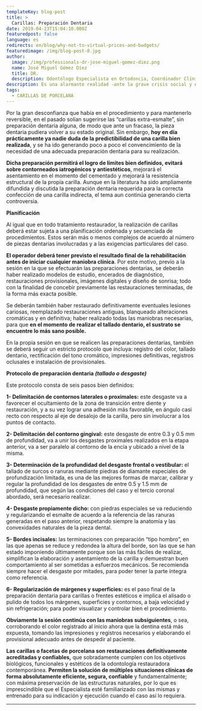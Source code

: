 ```yaml
---
templateKey: blog-post
title: >
  Carillas: Preparación Dentaria
date: 2019-04-23T15:04:10.000Z
featuredpost: false
language: es
redirects: en/blog/why-not-to-virtual-prices-and-budgets/
featuredimage: /img/blog-post-8.jpg
author: 
  image: /img/professionals-dr-jose-miguel-gomez-diez.png
  name: José Miguel Gómez Díez
  title: DR.
  description: Odontólogo Especialista en Ortodoncia, Coordinador Clínico de DENTAL VIP, Especialidades Odontológicas s.c. y verdadero apasionado del análisis, discusión, comunicación y difusión de la información científica.
description: Es una alarmante realidad -ante la grave crisis social y económica que vivimos- el hecho de que cada vez más personas llamen o escriban correos a las clínicas dentales, como si de tiendas por departamento se tratase, con la única intención de indagar sobre los precios “aproximados” de los tratamientos odontológicos más frecuentes y
tags:
  - CARILLAS DE PORCELANA
---
```

Por la gran desconfianza que había en el procedimiento y para mantenerlo reversible, en el pasado solían sugerirse las “carillas extra-esmalte”, sin preparación dentaria alguna, de modo que ante un fracaso, la pieza dentaria pudiera volver a su estado original. Sin embargo, **hoy en día prácticamente ya nadie duda de la predictibilidad de una carilla bien realizada**, y se ha ido generando poco a poco el convencimiento de la necesidad de una adecuada preparación dentaria para su realización.

**Dicha preparación permitirá el logro de límites bien definidos, evitará sobre contorneados iatrogénicos y antiestéticos**, mejorará el asentamiento en el momento del cementado y mejorará la resistencia estructural de la propia carilla. Aunque en la literatura ha sido ampliamente difundida y discutida la preparación dentaria requerida para la correcta confección de una carilla indirecta, el tema aun continúa generando cierta controversia.

**Planificación**

Al igual que en todo tratamiento restaurador, la realización de carillas deberá estar sujeta a una planificación ordenada y secuenciada de procedimientos. Estos serán más o menos complejos de acuerdo al número de piezas dentarias involucradas y a las exigencias particulares del caso.

**El operador deberá tener previsto el resultado final de la rehabilitación antes de iniciar cualquier maniobra clínica**. Por este motivo, previo a la sesión en la que se efectuarán las preparaciones dentarias, se deberán haber realizado modelos de estudio, encerados de diagnóstico, restauraciones provisionales, imágenes digitales y diseño de sonrisa; todo con la finalidad de concebir previamente las restauraciones terminadas, de la forma más exacta posible.

Se deberán también haber restaurado definitivamente eventuales lesiones cariosas, reemplazado restauraciones antiguas, blanqueado alteraciones cromáticas y en definitiva; haber realizado todas las maniobras necesarias, para que **en el momento de realizar el tallado dentario, el sustrato se encuentre lo más sano posible.**

En la propia sesión en que se realicen las preparaciones dentarias, también se deberá seguir un estricto protocolo que incluya: registro del color, tallado dentario, rectificación del tono cromático, impresiones definitivas, registros oclusales e instalación de provisionales.

**Protocolo de preparación dentaria** _**(tallado o desgaste)**_

Este protocolo consta de seis pasos bien definidos:

**1- Delimitación de contornos laterales o proximales:** este desgaste va a favorecer el ocultamiento de la zona de transición entre diente y restauración, y a su vez lograr una adhesión más favorable, en ángulo casi recto con respecto al eje de desalojo de la carilla, pero sin involucrar a los puntos de contacto.

**2- Delimitación del contorno gingival:** este desgaste de entre 0.3 y 0.5 mm de profundidad, va a unir los desgastes proximales realizados en la etapa anterior, va a ser paralelo al contorno de la encía y ubicado a nivel de la misma.

**3- Determinación de la profundidad del desgaste frontal o vestibular:** el tallado de surcos o ranuras mediante piedras de diamante especiales de profundización limitada, es una de las mejores formas de marcar, calibrar y regular la profundidad de los desgastes de entre 0.5 y 1.5 mm de profundidad, que según las condiciones del caso y el tercio coronal abordado, será necesario realizar.

**4- Desgaste propiamente dicho:** con piedras especiales se va reduciendo y regularizando el esmalte de acuerdo a la referencia de las ranuras generadas en el paso anterior, respetando siempre la anatomía y las convexidades naturales de la pieza dental.

**5- Bordes incisales:** las terminaciones con preparación “tipo hombro”, en las que apenas se reduce y redondea la altura del borde, son las que se han estado imponiendo últimamente porque son las más fáciles de realizar, simplifican la elaboración y asentamiento de la carilla y demuestran buen comportamiento al ser sometidas a esfuerzos mecánicos. Se recomienda siempre hacer el desgaste por mitades, para poder tener la parte íntegra como referencia.

**6- Regularización de márgenes y superficies:** es el paso final de la preparación dentaria para carillas o frentes estéticos e implica el alisado o pulido de todos los márgenes, superficies y contornos, a baja velocidad y sin refrigeración; para poder visualizar y controlar bien el procedimiento.

**Obviamente la sesión continúa con las maniobras subsiguientes**, o sea, corroborando el color registrado al inicio ahora que la dentina está más expuesta, tomando las impresiones y registros necesarios y elaborando el provisional adecuado antes de despedir al paciente.

**Las carillas o facetas de porcelana son restauraciones definitivamente acreditadas y confiables,** que sobradamente cumplen con los objetivos biológicos, funcionales y estéticos de la odontología restauradora contemporánea. **Permiten la solución de múltiples situaciones clínicas de forma absolutamente eficiente, segura, confiable** y fundamentalmente; con máxima preservación de las estructuras naturales, por lo que es imprescindible que el Especialista esté familiarizado con las mismas y entrenado para su indicación y ejecución cuando el caso así lo requiera.

* * *